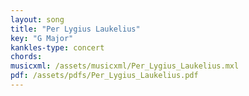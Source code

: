 ```yaml
---
layout: song
title: "Per Lygius Laukelius"
key: "G Major"
kankles-type: concert
chords:
musicxml: /assets/musicxml/Per_Lygius_Laukelius.mxl
pdf: /assets/pdfs/Per_Lygius_Laukelius.pdf
---
```

